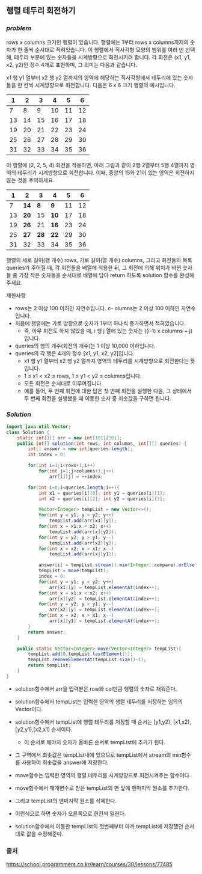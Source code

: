 ## 행렬 테두리 회전하기

### ***problem***
rows x columns 크기인 행렬이 있습니다. 행렬에는 1부터 rows x columns까지의 숫자가 한 줄씩 순서대로 적혀있습니다. 이 행렬에서 직사각형 모양의 범위를 여러 번 선택해, 테두리 부분에 있는 숫자들을 시계방향으로 회전시키려 합니다. 각 회전은 (x1, y1, x2, y2)인 정수 4개로 표현하며, 그 의미는 다음과 같습니다.

x1 행 y1 열부터 x2 행 y2 열까지의 영역에 해당하는 직사각형에서 테두리에 있는 숫자들을 한 칸씩 시계방향으로 회전합니다.
다음은 6 x 6 크기 행렬의 예시입니다.

|1|2|3|4|5|6|
|---|---|---|---|---|---|
|7|8|9|10|11|12|
|13|14|15|16|17|18|
|19|20|21|22|23|24|
|25|26|27|28|29|30|
|31|32|33|34|35|36|

이 행렬에 (2, 2, 5, 4) 회전을 적용하면, 아래 그림과 같이 2행 2열부터 5행 4열까지 영역의 테두리가 시계방향으로 회전합니다. 이때, 중앙의 15와 21이 있는 영역은 회전하지 않는 것을 주의하세요.

|1|2|3|4|5|6|
|---|---|---|---|---|---|
|7|**14**|**8**|**9**|11|12|
|13|**20**|15|**10**|17|18|
|19|**26**|21|**16**|23|24|
|25|**27**|**28**|**22**|29|30|
|31|32|33|34|35|36|

행렬의 세로 길이(행 개수) rows, 가로 길이(열 개수) columns, 그리고 회전들의 목록 queries가 주어질 때, 각 회전들을 배열에 적용한 뒤, 그 회전에 의해 위치가 바뀐 숫자들 중 가장 작은 숫자들을 순서대로 배열에 담아 return 하도록 solution 함수를 완성해주세요.

제한사항
- rows는 2 이상 100 이하인 자연수입니다.
c- olumns는 2 이상 100 이하인 자연수입니다.
- 처음에 행렬에는 가로 방향으로 숫자가 1부터 하나씩 증가하면서 적혀있습니다.
    - 즉, 아무 회전도 하지 않았을 때, i 행 j 열에 있는 숫자는 ((i-1) x columns + j)입니다.
- queries의 행의 개수(회전의 개수)는 1 이상 10,000 이하입니다.
- queries의 각 행은 4개의 정수 [x1, y1, x2, y2]입니다.
    - x1 행 y1 열부터 x2 행 y2 열까지 영역의 테두리를 시계방향으로 회전한다는 뜻입니다.
    - 1 ≤ x1 < x2 ≤ rows, 1 ≤ y1 < y2 ≤ columns입니다.
    - 모든 회전은 순서대로 이루어집니다.
    - 예를 들어, 두 번째 회전에 대한 답은 첫 번째 회전을 실행한 다음, 그 상태에서 두 번째 회전을 실행했을 때 이동한 숫자 중 최솟값을 구하면 됩니다.

### ***Solution***

```java
import java.util.Vector;
class Solution {
    static int[][] arr = new int[101][101];
    public int[] solution(int rows, int columns, int[][] queries) {
        int[] answer = new int[queries.length];
        int index = 0;

        for(int i=1;i<rows+1;i++)
            for(int j=1;j<columns+1;j++)
                arr[i][j] = ++index;

        for(int i=0;i<queries.length;i++){
            int x1 = queries[i][0]; int y1 = queries[i][1];
            int x2 = queries[i][2]; int y2 = queries[i][3];

            Vector<Integer> tempList = new Vector<>();
            for(int y = y1; y < y2; y++)
                tempList.add(arr[x1][y]);
            for(int x = x1;x < x2; x++)
                tempList.add(arr[x][y2]);
            for(int y = y2; y > y1; y--)
                tempList.add(arr[x2][y]);
            for(int x = x2; x > x1; x--)
                tempList.add(arr[x][y1]);

            answer[i] = tempList.stream().min(Integer::compare).orElse(-1);
            tempList = move(tempList);
            index = 0;
            for(int y = y1; y < y2; y++)
                arr[x1][y] = tempList.elementAt(index++);
            for(int x = x1;x < x2; x++)
                arr[x][y2] = tempList.elementAt(index++);
            for(int y = y2; y > y1; y--)
                arr[x2][y] = tempList.elementAt(index++);
            for(int x = x2; x > x1; x--)
                arr[x][y1] = tempList.elementAt(index++);
        }
        return answer;
    }

    public static Vector<Integer> move(Vector<Integer> tempList){
        tempList.add(0,tempList.lastElement());
        tempList.removeElementAt(tempList.size()-1);
        return tempList;
    }
}
```
- solution함수에서 arr을 입력받은 row와 col만큼 행렬의 숫자로 채워준다.
- solution함수에서 tempList는 입력한 영역의 행렬 테두리를 저장하는 임의의 Vector이다.
- solution함수에서 tempList에 행렬 테두리를 저장할 때 순서는 [y1,y2), [x1,x2),[y2,y1),[x2,x1) 순서이다.
    - 이 순서로 해야지 숫자가 올바른 순서로 tempList에 추가가 된다.
- 그 구역에서 최솟값은 tempList내에 있으므로 tempList에서 stream의 min함수를 사용하여 최솟값을 answer에 저장한다.

- move함수는 입력한 영역의 행렬 테두리를 시계방향으로 회전시켜주는 함수이다.
- move함수에서 매개변수로 받은 tempList의 맨 앞에 맨마지막 원소를 추가한다.
- 그리고 tempList의 맨마지막 원소를 삭제한다.
- 이런식으로 하면 숫자가 오른쪽으로 한칸씩 밀린다.

- solution함수에서 이동한 tempList의 첫번째부터 아까 tempList에 저장했던 순서대로 값을 수정해준다.
### 출처
https://school.programmers.co.kr/learn/courses/30/lessons/77485